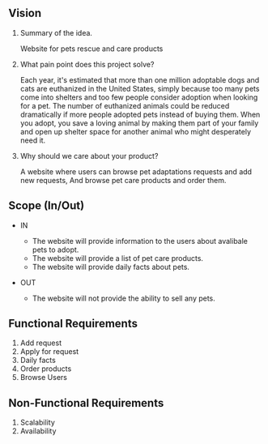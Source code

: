 ## Vision
1. Summary of the idea.

    Website for pets rescue and care products

2. What pain point does this project solve?

    Each year, it's estimated that more than one million adoptable dogs and cats are euthanized in the United States, simply because too many pets come into shelters and too few people consider adoption when looking for a pet. The number of euthanized animals could be reduced dramatically if more people adopted pets instead of buying them. When you adopt, you save a loving animal by making them part of your family and open up shelter space for another animal who might desperately need it.

3. Why should we care about your product?


    A website where users can browse pet adaptations requests and add new requests, And browse pet care products and order them.

## Scope (In/Out)
- IN 
  - The website will provide information to the users about avalibale pets to adopt.
  - The website will provide a list of pet care products.
  - The website will provide daily facts about pets.

- OUT
  - The website will not provide the ability to sell any pets.
## Functional Requirements
1. Add request
2. Apply for request
3. Daily facts
4. Order products
5. Browse Users
## Non-Functional Requirements
1. Scalability
2. Availability

